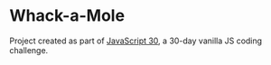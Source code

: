 # Whack-a-Mole

Project created as part of [JavaScript 30](https://javascript30.com/), a 30-day vanilla JS coding challenge.
